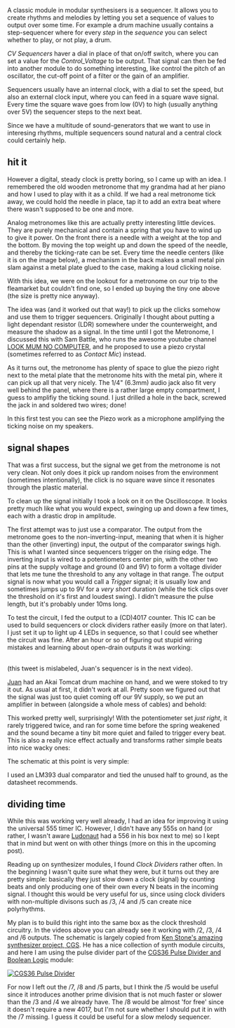 A classic module in modular synthesisers is a sequencer. It allows you to create rhythms and
melodies by letting you set a sequence of values to output over some time.
For example a drum machine usually contains a step-sequencer where for every *step* in the
*sequence* you can select whether to play, or not play, a drum.

*CV Sequencers* haver a dial in place of that on/off switch, where you can set a value for the
*Control_Voltage* to be output.
That signal can then be fed into another module to do something interesting, like control the
pitch of an oscillator, the cut-off point of a filter or the gain of an amplifier.

Sequencers usually have an internal clock, with a dial to set the speed, but also an external clock
input, where you can feed in a square wave signal.
Every time the square wave goes from low (0V) to high (usually anything over 5V) the sequencer steps
to the next beat.

Since we have a multitude of sound-generators that we want to use in interesing rhythms, multiple
sequencers sound natural and a central clock could certainly help.

## hit it
However a digital, steady clock is pretty boring, so I came up with an idea.
I remembered the old wooden metronome that my grandma had at her piano and how I used to play with
it as a child.  If we had a real metronome tick away, we could hold the needle in place,
tap it to add an extra beat where there wasn't supposed to be one and more.

<mmm-embed path="metronome"></mmm-embed>

Analog metronomes like this are actually pretty interesting little devices.
They are purely mechanical and contain a spring that you have to wind up to give it power.
On the front there is a needle with a weight at the top and the bottom.
By moving the top weight up and down the speed of the needle,
and thereby the ticking-rate can be set.
Every time the needle centers (like it is on the image below), a mechanism in the back makes a small
metal pin slam against a metal plate glued to the case, making a loud clicking noise.

With this idea, we were on the lookout for a metronome on our trip to the fleamarket
but couldn't find one, so I ended up buying the tiny one above (the size is pretty nice anyway).

The idea was (and it worked out that way!) to pick up the clicks somehow and use them to trigger
sequencers.
Originally I thought about putting a light dependant resistor (LDR) somewhere under the
counterweight, and measure the shadow as a signal.
In the time until I got the Metronome, I discussed this with Sam Battle, who runs the awesome
youtube channel [LOOK MUM NO COMPUTER][no-computer], and he proposed to use a piezo crystal
(sometimes referred to as *Contact Mic*) instead.

As it turns out, the metronome has plenty of space to glue the piezo right next to the metal plate
that the metronome hits with the metal pin, where it can pick up all that very nicely.
The 1/4" (6.3mm) audio jack also fit very well behind the panel, where there is a rather large
empty compartment, I guess to amplifiy the ticking sound.
I just drilled a hole in the back, screwed the jack in and soldered two wires; done!

<mmm-embed path="tyktok_test" nolink></mmm-embed>

In this first test you can see the Piezo work as a microphone amplifying the ticking noise on my
speakers.

## signal shapes
That was a first success, but the signal we get from the metronome is not very clean.
Not only does it pick up random noises from the environment (sometimes intentionally),
the click is no square wave since it resonates through the plastic material.

To clean up the signal initially I took a look on it on the Oscilloscope.
It looks pretty much like what you would expect, swinging up and down a few times,
each with a drastic drop in amplitude.

The first attempt was to just use a comparator.
The output from the metronome goes to the non-inverting-input, meaning that when it is higher than
the other (inverting) input, the output of the comparator swings high.
This is what I wanted since sequencers trigger on the rising edge.
The inverting input is wired to a potentiometers center pin, with the other two pins at the supply
voltage and ground (0 and 9V) to form a voltage divider that lets me tune the threshold to any
any voltage in that range.
The output signal is now what you would call a *Trigger* signal; it is usually low and sometimes
jumps up to 9V for a *very short* duration (while the tick clips over the threshold on it's first
and loudest swing).  I didn't measure the pulse length, but it's probably under 10ms long.

To test the circuit, I fed the output to a (CD)4017 counter.
This IC can be used to build  sequencers or clock dividers rather easily (more on that later).
I just set it up to light up 4 LEDs in sequence, so that I could see whether the circuit was fine.
After an hour or so of figuring out stupid wiring mistakes and learning about open-drain outputs
it was working:

<mmm-embed path="tyktok_leds" nolink></mmm-embed>  
(this tweet is mislabeled, Juan's sequencer is in the next video).

[Juan][juan] had an Akai Tomcat drum machine on hand, and we were stoked to try it out.
As usual at first, it didn't work at all.
Pretty soon we figured out that the signal was just too quiet coming off our 9V supply,
so we put an amplifier in between (alongside a whole mess of cables) and behold:

<mmm-embed path="tyktok_tomcat" nolink></mmm-embed>

This worked pretty well, surprisingly!
With the potentiometer set *just right*, it rarely triggered twice, and ran for some time before the
spring weakened and the sound became a tiny bit more quiet and failed to trigger every beat.
This is also a really nice effect actually and transforms rather simple beats into nice wacky ones:

<mmm-embed path="tyktok_tired" nolink></mmm-embed>

The schematic at this point is very simple:

<mmm-embed path="threshold"></mmm-embed>

I used an LM393 dual comparator and tied the unused half to ground, as the datasheet recommends.

## dividing time
While this was working very well already, I had an idea for improving it using the universal 555
timer IC.  However, I didn't have any 555s on hand (or rather, I wasn't aware [Ludonaut][ludonaut]
had a 556 in his box next to me) so I kept that in mind but went on with other things
(more on this in the upcoming post).

Reading up on synthesizer modules, I found *Clock Dividers* rather often. In the beginning I wasn't
quite sure what they were, but it turns out they are pretty simple: basically they just slow down a
clock (signal) by counting beats and only producing one of their own every N beats in the incoming
signal. I thought this would be very useful for us, since using clock dividers with non-multiple
divisons such as /3, /4 and /5 can create nice polyrhythms.

My plan is to build this right into the same box as the clock threshold circuitry.
In the videos above you can already see it working with /2, /3, /4 and /6 outputs.
The schematic is largely copied from [Ken Stone's amazing synthesizer project, CGS][cgs].
He has a nice collection of synth module circuits, and here I am using the pulse divider part of the
[CGS36 Pulse Divider and Boolean Logic][cgs36] module:

[![CGS36 Pulse Divider][cgs36-schematic.gif]][cgs36]

For now I left out the /7, /8 and /5 parts, but I think the /5 would be useful since it introduces
another prime division that is not much faster or slower than the /3 and /4 we already have.
The /8 would be almost 'for free' since it doesn't require a new 4017, but I'm not sure whether I
should put it in with the /7 missing. I guess it could be useful for a slow melody sequencer.

[no-computer]:  https://www.youtube.com/watch?v=fO1nbHoEZMw
[juan]:         https://twitter.com/juanorloz
[ludonaut]:     https://twitter.com/ludonaut
[cgs]:          http://www.cgs.synth.net/modules/
[cgs36]:        http://www.elby-designs.com/webtek/cgs/cgs36/cgs36_pulse_divider.html

[cgs36-schematic.gif]:  http://www.elby-designs.com/webtek/cgs/cgs36/schem_cgs36v14_pulse_divider.gif
